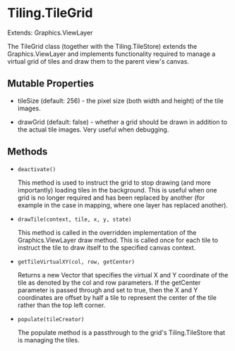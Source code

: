 Tiling.TileGrid
===============

Extends: Graphics.ViewLayer

The TileGrid class (together with the Tiling.TileStore) extends the Graphics.ViewLayer and implements functionality required to manage a virtual grid of tiles and draw them to the parent view's canvas.

Mutable Properties
------------------

- tileSize (default: 256) - the pixel size (both width and height) of the tile images.

- drawGrid (default: false) - whether a grid should be drawn in addition to the actual tile images.  Very useful when debugging.

Methods
-------

- `deactivate()`

	This method is used to instruct the grid to stop drawing (and more importantly) loading tiles in the background.  This is useful when one grid is no longer required and has been replaced by another (for example in the case in mapping, where one layer has replaced another).
	
- `drawTile(context, tile, x, y, state)`

	This method is called in the overridden implementation of the Graphics.ViewLayer draw method.  This is called once for each tile to instruct the tile to draw itself to the specified canvas context.
	
- `getTileVirtualXY(col, row, getCenter)`

	Returns a new Vector that specifies the virtual X and Y coordinate of the tile as denoted by the col and row parameters.  If the getCenter parameter is passed through and set to true, then the X and Y coordinates are offset by half a tile to represent the center of the tile rather than the top left corner.
	
- `populate(tileCreator)`

	The populate method is a passthrough to the grid's Tiling.TileStore that is managing the tiles.
